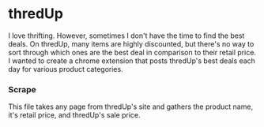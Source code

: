 <h1>thredUp</h1>

I love thrifting. However, sometimes I don't have the time to find the best deals. On thredUp, many items are highly discounted, but there's no way to sort through which ones are the best deal in comparison to their retail price. I wanted to create a chrome extension that posts thredUp's best deals each day for various product categories.

<h3>Scrape</h3>
<p>This file takes any page from thredUp's site and gathers the product name, it's retail price, and thredUp's sale price.</p>
